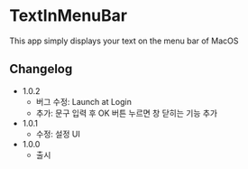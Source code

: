 # TextInMenuBar
This app simply displays your text on the menu bar of MacOS

## Changelog
* 1.0.2
    * 버그 수정: Launch at Login
    * 추가: 문구 입력 후 OK 버튼 누르면 창 닫히는 기능 추가 
* 1.0.1
    * 수정: 설정 UI
* 1.0.0
    * 출시
